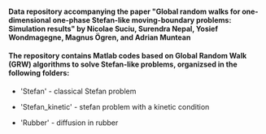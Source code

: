 
#### Data repository accompanying the paper "Global random walks for one-dimensional one-phase Stefan-like moving-boundary problems: Simulation results" by Nicolae Suciu, Surendra Nepal, Yosief Wondmagegne, Magnus Ögren, and Adrian Muntean

#### The repository contains Matlab codes based on Global Random Walk (GRW) algorithms to solve Stefan-like problems, organizsed in the following folders:

- 'Stefan' - classical Stefan problem

- 'Stefan_kinetic' - stefan problem with a kinetic condition

- 'Rubber' - diffusion in rubber

